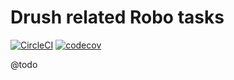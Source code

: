 # Drush related Robo tasks

[![CircleCI](https://circleci.com/gh/Sweetchuck/robo-drush/tree/1.x.svg?style=svg)](https://circleci.com/gh/Sweetchuck/robo-drush/?branch=1.x)
[![codecov](https://codecov.io/gh/Sweetchuck/robo-drush/branch/1.x/graph/badge.svg?token=db3YNnHAef)](https://app.codecov.io/gh/Sweetchuck/robo-drush/branch/1.x)

@todo
